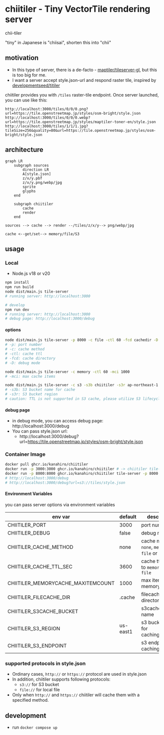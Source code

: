 # chiitiler - Tiny VectorTile rendering server

chii-tiler

"tiny" in Japanese is "chiisai", shorten this into "chii"

## motivation

-   In this type of server, there is a de-facto - [maptiler/tileserver-gl](https://github.com/maptiler/tileserver-gl), but this is too big for me.
-   I want a server accept style.json-url and respond raster tile, inspired by [developmentseed/titiler](https://github.com/developmentseed/titiler)

chiitiler provides you with `/tiles` raster-tile endpoint. Once server launched, you can use like this:

```planetext
http://localhost:3000/tiles/0/0/0.png?url=https://tile.openstreetmap.jp/styles/osm-bright/style.json
http://localhost:3000/tiles/0/0/0.webp?url=https://tile.openstreetmap.jp/styles/maptiler-toner-en/style.json
http://localhost:3000/tiles/1/1/1.jpg?tileSize=256&quality=80&url=https://tile.openstreetmap.jp/styles/osm-bright/style.json
```

## architecture

```mermaid
graph LR
    subgraph sources
        direction LR
        A[style.json]
        z/x/y.pbf
        z/x/y.png/webp/jpg
        sprite
        glyphs
    end

    subgraph chiitiler
        cache
        render
    end

sources --> cache --> render --/tiles/z/x/y--> png/webp/jpg

cache <--get/set--> memory/file/S3
```

## usage

### Local

-   Node.js v18 or v20

```sh
npm install
npm run build
node dist/main.js tile-server
# running server: http://localhost:3000

# develop
npm run dev
# running server: http://localhost:3000
# debug page: http://localhost:3000/debug
```

#### options

```sh
node dist/main.js tile-server -p 8000 -c file -ctl 60 -fcd cachedir -D
# -p: port number
# -c: cache method
# -ctl: cache ttl
# -fcd: cache directory
# -D: debug mode

node dist/main.js tile-server -c memory -ctl 60 -mci 1000
# -mci: max cache items

node dist/main.js tile-server -c s3 -s3b chiitiler -s3r ap-northeast-1
# -s3b: S3 bucket name for cache
# -s3r: S3 bucket region
# caution: TTL is not supported in S3 cache, please utilize S3 lifecycle policy
```

#### debug page

-   in debug mode, you can access debug page: http://localhost:3000/debug
-   You can pass style.json url:
    -   http://localhost:3000/debug?url=https://tile.openstreetmap.jp/styles/osm-bright/style.json

### Container Image

```sh
docker pull ghcr.io/kanahiro/chiitiler
docker run -p 3000:3000 ghcr.io/kanahiro/chiitiler # -> chiitiler tile-server
docker run -p 8000:8000 ghcr.io/kanahiro/chiitiler tile-server -p 8000 -c s3 -s3b bucketname -s3r ap-northeast-1
# http://localhost:3000/debug
# http://localhost:3000/debug?url=s3://tiles/style.json
```

#### Environment Variables

you can pass server options via environment variables

| env var                            | default  | description                                    |
| ---------------------------------- | -------- | ---------------------------------------------- |
| CHIITILER_PORT                     | 3000     | port number                                    |
| CHIITILER_DEBUG                    | false    | debug mode                                     |
| CHIITILER_CACHE_METHOD             | none     | cache method, `none`, `memory`, `file` or `s3` |
| CHIITILER_CACHE_TTL_SEC            | 3600     | cache ttl, effect to `memory` and `file`       |
| CHIITILER_MEMORYCACHE_MAXITEMCOUNT | 1000     | max items for memorycache                      |
| CHIITILER_FILECACHE_DIR            | .cache   | filecache directory                            |
| CHIITILER_S3CACHE_BUCKET           |          | s3cache bucket name                            |
| CHIITILER_S3_REGION                | us-east1 | s3 bucket region for caching/fetching          |
| CHIITILER_S3_ENDPOINT              |          | s3 endpoint for caching/fetching               |

### supported protocols in style.json

- Ordinary cases, `http://` or `https://` protocol are used in style.json
- In addition, chiitiler supports following protocols:
  - `s3://` for S3 bucket
  - `file://` for local file
- Only when `http://` and `https://` chiitiler will cache them with a specified method.

## development

-  run `docker compose up`
